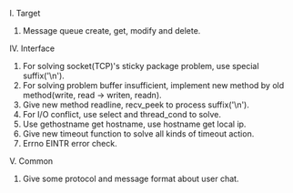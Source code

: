 I. Target
1. Message queue create, get, modify and delete.

IV. Interface
1. For solving socket(TCP)'s sticky package problem, use special suffix('\n').
2. For solving problem buffer insufficient, implement new method by old method(write, read -> writen, readn).
3. Give new method readline, recv_peek to process suffix('\n').
4. For I/O conflict, use select and thread_cond to solve.
5. Use gethostname get hostname, use hostname get local ip.
6. Give new timeout function to solve all kinds of timeout action.
7. Errno EINTR error check.

V. Common
1. Give some protocol and message format about user chat.
